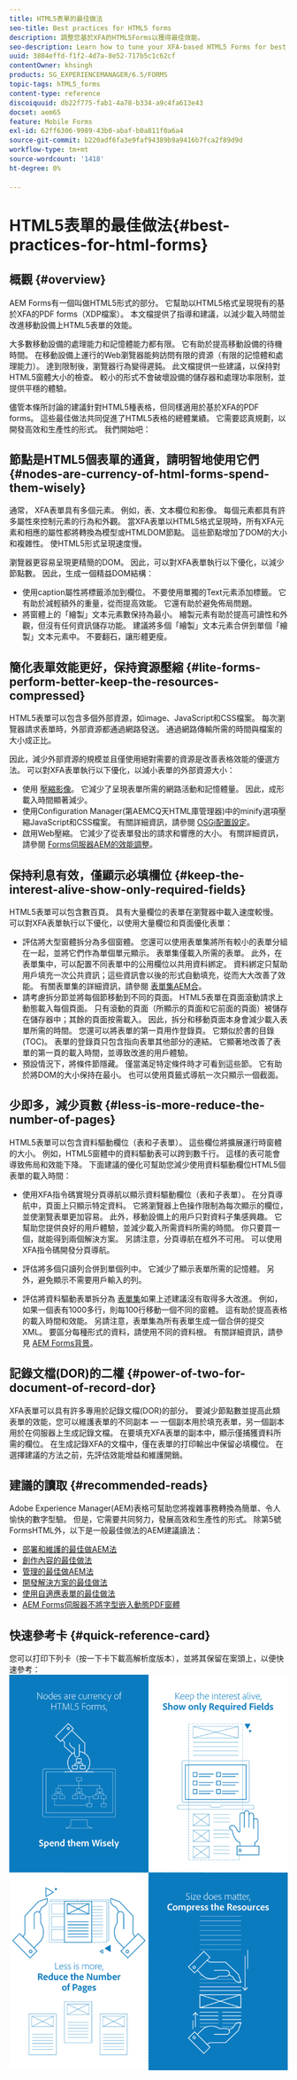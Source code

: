 ```yaml
---
title: HTML5表單的最佳做法
seo-title: Best practices for HTML5 forms
description: 調整您基於XFA的HTML5Forms以獲得最佳效能。
seo-description: Learn how to tune your XFA-based HTML5 Forms for best performance.
uuid: 3804effd-f1f2-4d7a-8e52-717b5c1c62cf
contentOwner: khsingh
products: SG_EXPERIENCEMANAGER/6.5/FORMS
topic-tags: hTML5_forms
content-type: reference
discoiquuid: db22f775-fab1-4a78-b334-a9c4fa613e43
docset: aem65
feature: Mobile Forms
exl-id: 62ff6306-9989-43b0-abaf-b0a811f0a6a4
source-git-commit: b220adf6fa3e9faf94389b9a9416b7fca2f89d9d
workflow-type: tm+mt
source-wordcount: '1418'
ht-degree: 0%

---
```


# HTML5表單的最佳做法{#best-practices-for-html-forms}

## 概觀 {#overview}

AEM Forms有一個叫做HTML5形式的部分。 它幫助以HTML5格式呈現現有的基於XFA的PDF forms（XDP檔案）。 本文檔提供了指導和建議，以減少載入時間並改進移動設備上HTML5表單的效能。

大多數移動設備的處理能力和記憶體能力都有限。 它有助於提高移動設備的待機時間。 在移動設備上運行的Web瀏覽器能夠訪問有限的資源（有限的記憶體和處理能力）。 達到限制後，瀏覽器行為變得遲鈍。 此文檔提供一些建議，以保持對HTML5窗體大小的檢查。 較小的形式不會破壞設備的儲存器和處理功率限制，並提供平穩的體驗。

儘管本條所討論的建議針對HTML5種表格，但同樣適用於基於XFA的PDF forms。 這些最佳做法共同促進了HTML5表格的總體業績。 它需要認真規劃，以開發高效和生產性的形式。 我們開始吧：

## 節點是HTML5個表單的通貨，請明智地使用它們 {#nodes-are-currency-of-html-forms-spend-them-wisely}

通常， XFA表單具有多個元素。 例如，表、文本欄位和影像。 每個元素都具有許多屬性來控制元素的行為和外觀。 當XFA表單以HTML5格式呈現時，所有XFA元素和相應的屬性都將轉換為模型或HTMLDOM節點。 這些節點增加了DOM的大小和複雜性。 使HTML5形式呈現速度慢。

瀏覽器更容易呈現更精簡的DOM。 因此，可以對XFA表單執行以下優化，以減少節點數。 因此，生成一個精益DOM結構：

* 使用caption屬性將標籤添加到欄位。 不要使用單獨的Text元素添加標籤。 它有助於減輕額外的重量，從而提高效能。 它還有助於避免佈局問題。
* 將窗體上的「繪製」文本元素數保持為最小。 繪製元素有助於提高可讀性和外觀，但沒有任何資訊儲存功能。 建議將多個「繪製」文本元素合併到單個「繪製」文本元素中。 不要翻石，讓形體更瘦。

## 簡化表單效能更好，保持資源壓縮 {#lite-forms-perform-better-keep-the-resources-compressed}

HTML5表單可以包含多個外部資源，如image、JavaScript和CSS檔案。 每次瀏覽器請求表單時，外部資源都通過網路發送。 通過網路傳輸所需的時間與檔案的大小成正比。

因此，減少外部資源的規模並且僅使用絕對需要的資源是改善表格效能的優選方法。 可以對XFA表單執行以下優化，以減小表單的外部資源大小：

* 使用 [壓縮影像](/help/assets/best-practices-for-optimizing-the-quality-of-your-images.md)。 它減少了呈現表單所需的網路活動和記憶體量。 因此，成形載入時間顯著減少。
* 使用Configuration Manager(第AEMCQ天HTML庫管理器)中的minify選項壓縮JavaScript和CSS檔案。 有關詳細資訊，請參閱 [OSGi配置設定](/help/sites-deploying/osgi-configuration-settings.md)。
* 啟用Web壓縮。 它減少了從表單發出的請求和響應的大小。 有關詳細資訊，請參閱 [Forms伺服器AEM的效能調整](https://helpx.adobe.com/aem-forms/6-3/performance-tuning-aem-forms.html)。

## 保持利息有效，僅顯示必填欄位  {#keep-the-interest-alive-show-only-required-fields}

HTML5表單可以包含數百頁。 具有大量欄位的表單在瀏覽器中載入速度較慢。 可以對XFA表單執行以下優化，以使用大量欄位和頁面優化表單：

* 評估將大型窗體拆分為多個窗體。 您還可以使用表單集將所有較小的表單分組在一起，並將它們作為單個單元顯示。 表單集僅載入所需的表單。 此外，在表單集中，可以配置不同表單中的公用欄位以共用資料綁定。 資料綁定只幫助用戶填充一次公共資訊；這些資訊會以後的形式自動填充，從而大大改善了效能。 有關表單集的詳細資訊，請參閱 [表單集AEM合](https://helpx.adobe.com/aem-forms/6-3/formset-in-aem-forms.html)。
* 請考慮拆分節並將每個節移動到不同的頁面。 HTML5表單在頁面滾動請求上動態載入每個頁面。 只有滾動的頁面（所顯示的頁面和它前面的頁面）被儲存在儲存器中；其餘的頁面按需載入。 因此，拆分和移動頁面本身會減少載入表單所需的時間。 您還可以將表單的第一頁用作登錄頁。 它類似於書的目錄(TOC)。 表單的登錄頁只包含指向表單其他部分的連結。 它顯著地改善了表單的第一頁的載入時間，並導致改進的用戶體驗。
* 預設情況下，將條件節隱藏。 僅當滿足特定條件時才可看到這些節。 它有助於將DOM的大小保持在最小。 也可以使用頁籤式導航一次只顯示一個截面。

## 少即多，減少頁數 {#less-is-more-reduce-the-number-of-pages}

HTML5表單可以包含資料驅動欄位（表和子表單）。 這些欄位將擴展運行時窗體的大小。 例如，HTML5窗體中的資料驅動表可以跨到數千行。 這樣的表可能會導致佈局和效能下降。 下面建議的優化可幫助您減少使用資料驅動欄位HTML5個表單的載入時間：

* 使用XFA指令碼實現分頁導航以顯示資料驅動欄位（表和子表單）。 在分頁導航中，頁面上只顯示特定資料。 它將瀏覽器上色操作限制為每次顯示的欄位，並使瀏覽表單更加容易。 此外，移動設備上的用戶只對資料子集感興趣。 它幫助您提供良好的用戶體驗，並減少載入所需資料所需的時間。 你只要買一個，就能得到兩個解決方案。  另請注意，分頁導航在框外不可用。 可以使用XFA指令碼開發分頁導航。

* 評估將多個只讀列合併到單個列中。 它減少了顯示表單所需的記憶體。 另外，避免顯示不需要用戶輸入的列。
* 評估將資料驅動表單拆分為 [表單集](https://helpx.adobe.com/aem-forms/6-3/formset-in-aem-forms.html)如果上述建議沒有取得多大改進。 例如，如果一個表有1000多行，則每100行移動一個不同的窗體。 這有助於提高表格的載入時間和效能。  另請注意，表單集為所有表單生成一個合併的提交XML。 要區分每種形式的資料，請使用不同的資料根。 有關詳細資訊，請參見 [AEM Forms背景](https://helpx.adobe.com/aem-forms/6-3/formset-in-aem-forms.html)。

## 記錄文檔(DOR)的二權 {#power-of-two-for-document-of-record-dor}

XFA表單可以具有許多專用於記錄文檔(DOR)的部分。 要減少節點數並提高此類表單的效能，您可以維護表單的不同副本 — 一個副本用於填充表單，另一個副本用於在伺服器上生成記錄文檔。 在要填充XFA表單的副本中，顯示僅捕獲資料所需的欄位。 在生成記錄XFA的文檔中，僅在表單的打印輸出中保留必填欄位。 在選擇建議的方法之前，先評估效能增益和維護開銷。

## 建議的讀取  {#recommended-reads}

Adobe Experience Manager(AEM)表格可幫助您將複雜事務轉換為簡單、令人愉快的數字型驗。 但是，它需要共同努力，發展高效和生產性的形式。 除第5號FormsHTML外，以下是一般最佳做法的AEM建議讀法：

* [部署和維護的最佳做AEM法](/help/sites-deploying/best-practices.md)
* [創作內容的最佳做法](/help/sites-authoring/best-practices.md)
* [管理的最佳做AEM法](/help/sites-administering/administer-best-practices.md)
* [開發解決方案的最佳做法](/help/sites-developing/best-practices.md)
* [使用自適應表單的最佳做法](/help/forms/using/adaptive-forms-best-practices.md)
* [AEM Forms伺服器不將字型嵌入動態PDF窗體](https://helpx.adobe.com/aem-forms/kb/aem-forms-server-does-not-embed-fonts-to-dynamic-pdf-form.html)

## 快速參考卡 {#quick-reference-card}

您可以打印下列卡（按一下卡下載高解析度版本），並將其保留在案頭上，以便快速參考：
[ ![HTML5Forms最佳做法速查卡](do-not-localize/best-practices_reference_card.png)](assets/html5_forms_best_practices_reference_card.pdf)
